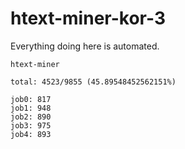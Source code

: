 # htext-miner-kor-3

Everything doing here is automated.

```
htext-miner

total: 4523/9855 (45.89548452562151%)

job0: 817
job1: 948
job2: 890
job3: 975
job4: 893
```